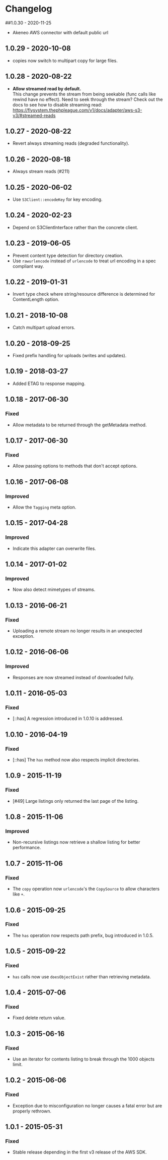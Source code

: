 # Changelog

##1.0.30 - 2020-11-25

* Akeneo AWS connector with default public url

## 1.0.29 - 2020-10-08

* copies now switch to multipart copy for large files.

## 1.0.28 - 2020-08-22

* __Allow streamed read by default.__<br/>
  This change prevents the stream from being seekable (func
  calls like rewind have no effect). Need to seek through the stream?
  Check out the docs to see how to disable streaming read: https://flysystem.thephpleague.com/v1/docs/adapter/aws-s3-v3/#streamed-reads 

## 1.0.27 - 2020-08-22

* Revert always streaming reads (degraded functionality).

## 1.0.26 - 2020-08-18

* Always stream reads (#211)

## 1.0.25 - 2020-06-02

* Use `S3Client::encodeKey` for key encoding.

## 1.0.24 - 2020-02-23

* Depend on S3ClientInterface rather than the concrete client.

## 1.0.23 - 2019-06-05

* Prevent content type detection for directory creation.
* Use `rawurlencode` instead of `urlencode` to treat url encoding in a spec compliant way.

## 1.0.22 - 2019-01-31

* Invert type check where string/resource difference is determined for ContentLength option.

## 1.0.21 - 2018-10-08

* Catch multipart upload errors.

## 1.0.20 - 2018-09-25

* Fixed prefix handling for uploads (writes and updates).

## 1.0.19 - 2018-03-27

* Added ETAG to response mapping.

## 1.0.18 - 2017-06-30

### Fixed

* Allow metadata to be returned through the getMetadata method.

## 1.0.17 - 2017-06-30

### Fixed

* Allow passing options to methods that don't accept options.

## 1.0.16 - 2017-06-08

### Improved

* Allow the `Tagging` meta option.

## 1.0.15 - 2017-04-28

### Improved

* Indicate this adapter can overwrite files.

## 1.0.14 - 2017-01-02

### Improved

* Now also detect mimetypes of streams.

## 1.0.13 - 2016-06-21

### Fixed

* Uploading a remote stream no longer results in an unexpected exception.

## 1.0.12 - 2016-06-06

### Improved

* Responses are now streamed instead of downloaded fully.

## 1.0.11 - 2016-05-03

### Fixed

* [::has] A regression introduced in 1.0.10 is addressed.

## 1.0.10 - 2016-04-19

### Fixed

* [::has] The `has` method now also respects implicit directories.

## 1.0.9 - 2015-11-19

### Fixed

* [#49] Large listings only returned the last page of the listing.

## 1.0.8 - 2015-11-06

### Improved

* Non-recursive listings now retrieve a shallow listing for better performance.

## 1.0.7 - 2015-11-06

### Fixed

* The `copy` operation now `urlencode`'s the `CopySource` to allow characters like `+`.

## 1.0.6 - 2015-09-25

### Fixed

* The `has` operation now respects path prefix, bug introduced in 1.0.5.

## 1.0.5 - 2015-09-22

### Fixed

* `has` calls now use `doesObjectExist` rather than retrieving metadata.

## 1.0.4 - 2015-07-06

### Fixed

* Fixed delete return value.

## 1.0.3 - 2015-06-16

### Fixed

* Use an iterator for contents listing to break through the 1000 objects limit.

## 1.0.2 - 2015-06-06

### Fixed

* Exception due to misconfiguration no longer causes a fatal error but are properly rethrown.

## 1.0.1 - 2015-05-31

### Fixed

* Stable release depending in the first v3 release of the AWS SDK.

